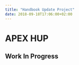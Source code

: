 ```yaml
---
title: "Handbook Update Project"
date: 2018-09-18T17:06:00+02:00
---
```


# APEX HUP

## Work In Progress

